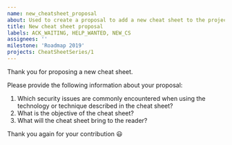 ```yaml
---
name: new_cheatsheet_proposal
about: Used to create a proposal to add a new cheat sheet to the project
title: New cheat sheet proposal
labels: ACK_WAITING, HELP_WANTED, NEW_CS
assignees: ''
milestone: 'Roadmap 2019'
projects: CheatSheetSeries/1
---
```


Thank you for proposing a new cheat sheet.

Please provide the following information about your proposal:

1. Which security issues are commonly encountered when using the technology or technique described in the cheat sheet?
2. What is the objective of the cheat sheet?
3. What will the cheat sheet bring to the reader?

Thank you again for your contribution :smiley:
